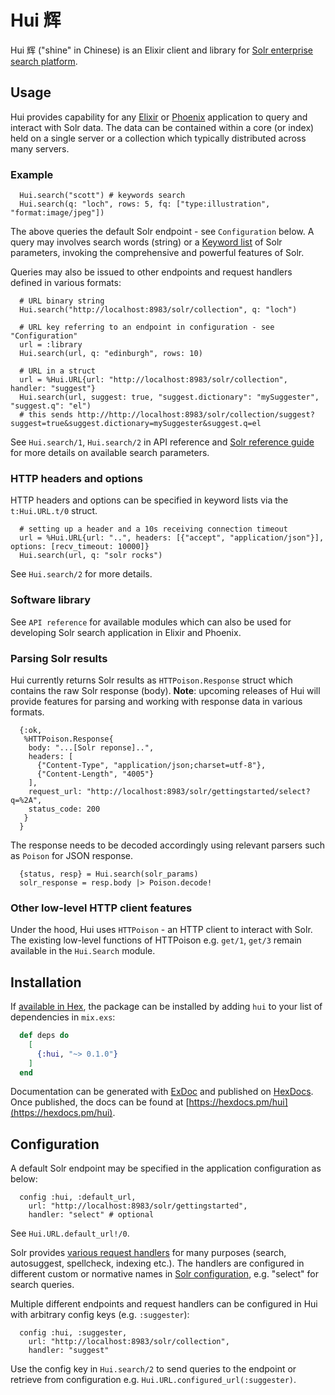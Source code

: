 # Hui 辉

Hui 辉 ("shine" in Chinese) is an Elixir client and library for
[Solr enterprise search platform](http://lucene.apache.org/solr/).

## Usage

Hui provides capability for any [Elixir](https://elixir-lang.org) or
[Phoenix](https://phoenixframework.org) application to query and interact with Solr data.
The data can be contained within a core (or index) held on a single server or a collection
which typically distributed across many servers.

### Example

```
  Hui.search("scott") # keywords search
  Hui.search(q: "loch", rows: 5, fq: ["type:illustration", "format:image/jpeg"])
```

The above queries the default Solr endpoint - see `Configuration` below.
A query may involves search words (string) or a [Keyword list](https://elixir-lang.org/getting-started/keywords-and-maps.html#keyword-lists)
of Solr parameters, invoking the comprehensive and powerful features of Solr.

Queries may also be issued to other endpoints and request handlers defined in various formats:

```
  # URL binary string
  Hui.search("http://localhost:8983/solr/collection", q: "loch")

  # URL key referring to an endpoint in configuration - see "Configuration"
  url = :library
  Hui.search(url, q: "edinburgh", rows: 10)

  # URL in a struct
  url = %Hui.URL{url: "http://localhost:8983/solr/collection", handler: "suggest"}
  Hui.search(url, suggest: true, "suggest.dictionary": "mySuggester", "suggest.q": "el")
  # this sends http://http://localhost:8983/solr/collection/suggest?suggest=true&suggest.dictionary=mySuggester&suggest.q=el

```

See `Hui.search/1`, `Hui.search/2` in API reference and [Solr reference guide](http://lucene.apache.org/solr/guide/7_4/searching.html)
for more details on available search parameters.

### HTTP headers and options
HTTP headers and options can be specified in keyword lists via the `t:Hui.URL.t/0` struct.

```
  # setting up a header and a 10s receiving connection timeout
  url = %Hui.URL{url: "..", headers: [{"accept", "application/json"}], options: [recv_timeout: 10000]}
  Hui.search(url, q: "solr rocks")
```

See `Hui.search/2` for more details.

### Software library

See `API reference` for available modules which can also be used for developing Solr
search application in Elixir and Phoenix.

### Parsing Solr results

Hui currently returns Solr results as `HTTPoison.Response` struct which contains the raw Solr response (body).
**Note**: upcoming releases of Hui will provide features for parsing and working with response 
data in various formats.

```
  {:ok,
   %HTTPoison.Response{
    body: "...[Solr reponse]..",
    headers: [
      {"Content-Type", "application/json;charset=utf-8"},
      {"Content-Length", "4005"}
    ],
    request_url: "http://localhost:8983/solr/gettingstarted/select?q=%2A",
    status_code: 200
   }
  }
```
The response needs to be decoded accordingly using relevant parsers such as `Poison` for JSON response.

```
  {status, resp} = Hui.search(solr_params)
  solr_response = resp.body |> Poison.decode!
```

### Other low-level HTTP client features

Under the hood, Hui uses `HTTPoison` - an HTTP client to interact with Solr.
The existing low-level functions of HTTPoison e.g. `get/1`, `get/3`
remain available in the `Hui.Search` module.

## Installation

If [available in Hex](https://hex.pm/docs/publish), the package can be installed
by adding `hui` to your list of dependencies in `mix.exs`:

```elixir
  def deps do
    [
      {:hui, "~> 0.1.0"}
    ]
  end
```

Documentation can be generated with [ExDoc](https://github.com/elixir-lang/ex_doc)
and published on [HexDocs](https://hexdocs.pm). Once published, the docs can
be found at [https://hexdocs.pm/hui](https://hexdocs.pm/hui).

## Configuration

A default Solr endpoint may be specified in the application configuration as below:

```
  config :hui, :default_url,
    url: "http://localhost:8983/solr/gettingstarted",
    handler: "select" # optional
```

See `Hui.URL.default_url!/0`.

Solr provides [various request
handlers](http://lucene.apache.org/solr/guide/7_4/overview-of-searching-in-solr.html#overview-of-searching-in-solr)
for many purposes (search, autosuggest, spellcheck, indexing etc.). The handlers are configured
in different custom or normative names in
[Solr configuration](http://lucene.apache.org/solr/guide/7_4/requesthandlers-and-searchcomponents-in-solrconfig.html#requesthandlers-and-searchcomponents-in-solrconfig),
e.g. "select" for search queries.

Multiple different endpoints and request handlers can be configured in Hui with arbitrary config keys (e.g. `:suggester`):

```
  config :hui, :suggester,
    url: "http://localhost:8983/solr/collection",
    handler: "suggest"
```

Use the config key in `Hui.search/2` to send queries to the endpoint or retrieve from configuration e.g. `Hui.URL.configured_url(:suggester)`.
